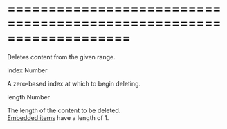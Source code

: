 ===================================================================
===================================================================

<!--shortDescription-->
Deletes content from the given range.
<!--/shortDescription-->

<!--paramName1-->index<!--/paramName1-->
<!--paramType1-->Number<!--/paramType1-->
<!--paramDescription1-->
A zero-based index at which to begin deleting.
<!--/paramDescription1-->

<!--paramName2-->length<!--/paramName2-->
<!--paramType2-->Number<!--/paramType2-->
<!--paramDescription2-->
The length of the content to be deleted.      
[Embedded items](/Documentation/ApiReference/UI_Widgets/dxHtmlEditor/Configuration/toolbar/items/#formatName/formats) have a length of 1.
<!--/paramDescription2-->

<!--fullDescription-->

<!--/fullDescription-->